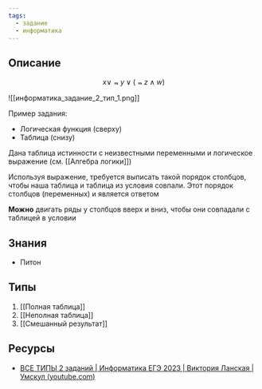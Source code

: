 ```yaml
---
tags:
  - задание
  - информатика
---
```

## Описание

$$x ∨ ⫬y ∨ (⫬z ∧ w)$$

![[информатика_задание_2_тип_1.png]]

Пример задания:
 - Логическая функция (сверху)
 - Таблица (снизу)

Дана таблица истинности с неизвестными переменными и логическое выражение (см. [[Алгебра логики]])

Используя выражение, требуется выписать такой порядок столбцов, чтобы наша таблица и таблица из условия совпали. Этот порядок столбцов (переменных) и является ответом

**Можно** двигать ряды у столбцов вверх и вниз, чтобы они совпадали с таблицей в условии

## Знания

- Питон

## Типы

1. [[Полная таблица]]
2. [[Неполная таблица]]
3. [[Смешанный результат]]

## Ресурсы 

- [ВСЕ ТИПЫ 2 заданий | Информатика ЕГЭ 2023 | Виктория Ланская | Умскул (youtube.com)](https://www.youtube.com/watch?v=Th549LNTlOc&list=PLFzCAD7_42DzlznmvI70SfXl3V0dlvqdn&index=2)
